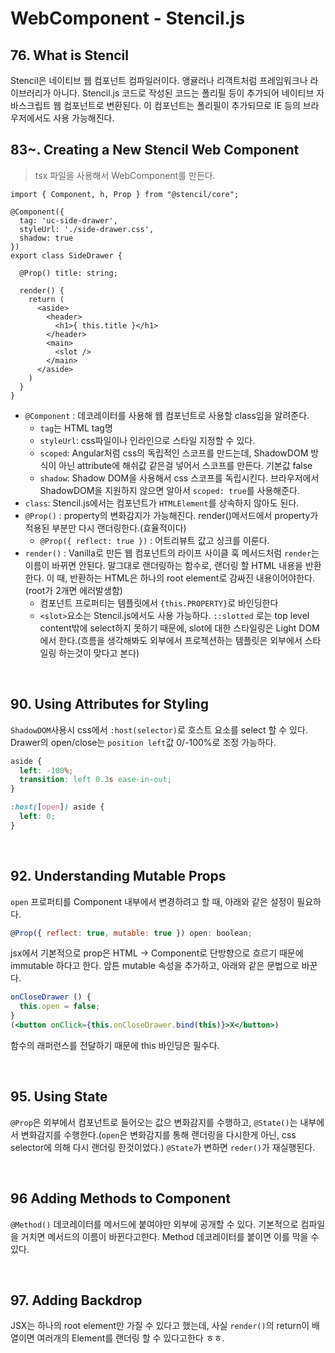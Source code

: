 # WebComponent - Stencil.js

## 76. What is Stencil
Stencil은 네이티브 웹 컴포넌트 컴파일러이다. 앵귤러나 리객트처럼 프레임워크나 라이브러리가 아니다. Stencil.js 코드로 작성된 코드는 폴리필 등이 추가되어 네이티브 자바스크립트 웹 컴포넌트로 변환된다. 이 컴포넌트는 폴리필이 추가되므로 IE 등의 브라우저에서도 사용 가능해진다.

## 83~. Creating a New Stencil Web Component
> tsx 파일을 사용해서 WebComponent를 만든다.

```tsx
import { Component, h, Prop } from "@stencil/core";

@Component({
  tag: 'uc-side-drawer',
  styleUrl: './side-drawer.css',
  shadow: true
})
export class SideDrawer {
  
  @Prop() title: string;

  render() {
    return (
      <aside>
        <header>
          <h1>{ this.title }</h1>
        </header>
        <main>
          <slot />
        </main>
      </aside>
    )
  }
}
```
- `@Component` : 데코레이터를 사용해 웹 컴포넌트로 사용할 class임을 알려준다. 
    - `tag`는 HTML tag명
    - `styleUrl`: css파일이나 인라인으로 스타일 지정할 수 있다.
    - `scoped`: Angular처럼 css의 독립적인 스코프를 만드는데, ShadowDOM 방식이 아닌 attribute에 해쉬값 같은걸 넣어서 스코프를 만든다. 기본값 false
    - `shadow`: Shadow DOM을 사용해서 css 스코프를 독립시킨다. 브라우저에서 ShadowDOM을 지원하지 않으면 알아서 `scoped: true`를 사용해준다.
- `class`: Stencil.js에서는 컴포넌트가 `HTMLElement`를 상속하지 않아도 된다.
- `@Prop()` : property의 변화감지가 가능해진다. render()메서드에서 property가 적용된 부분만 다시 랜더링한다.(효율적이다)
    - `@Prop({ reflect: true })` : 어트리뷰트 값고 싱크를 이룬다.
- `render()` : Vanilla로 만든 웹 컴포넌트의 라이프 사이클 훅 메서드처럼 `render`는 이름이 바뀌면 안된다. 말그대로 랜더링하는 함수로, 랜더링 할 HTML 내용을 반환한다. 이 때, 반환하는 HTML은 하나의 root element로 감싸진 내용이어야한다.(root가 2개면 에러발생함)
    - 컴포넌트 프로퍼티는 템플릿에서 `{this.PROPERTY}`로 바인딩한다
    - `<slot>`요소는 Stencil.js에서도 사용 가능하다. `::slotted` 로는 top level content밖에 select하지 못하기 때문에, slot에 대한 스타일링은 Light DOM에서 한다.(흐름을 생각해봐도 외부에서 프로젝션하는 템플릿은 외부에서 스타일링 하는것이 맞다고 본다)

<br>

## 90. Using Attributes for Styling
`ShadowDOM`사용시 css에서 `:host(selector)`로 호스트 요소를 select 할 수 있다. Drawer의 open/close는 `position left`값 0/-100%로 조정 가능하다.
```css
aside {
  left: -100%;
  transition: left 0.3s ease-in-out;
}

:host([open]) aside {
  left: 0;
}
```
<br>

## 92. Understanding Mutable Props
`open` 프로퍼티를 Component 내부에서 변경하려고 할 때, 아래와 같은 설정이 필요하다.

```jsx
@Prop({ reflect: true, mutable: true }) open: boolean;
```
jsx에서 기본적으로 prop은 HTML -> Component로 단방향으로 흐르기 때문에 immutable 하다고 한다. 암튼 mutable 속성을 추가하고, 아래와 같은 문법으로 바꾼다.

```jsx
onCloseDrawer () {
  this.open = false;
}
(<button onClick={this.onCloseDrawer.bind(this)}>X</button>)
```
함수의 래퍼런스를 전달하기 때문에 this 바인딩은 필수다.

<br>

## 95. Using State
`@Prop`은 외부에서 컴포넌트로 들어오는 값으 변화감지를 수행하고, `@State()`는 내부에서 변화감지를 수행한다.(`open`은 변화감지를 통해 랜더링을 다시한게 아닌, css selector에 의해 다시 랜더링 한것이었다.) `@State`가 변하면 `reder()`가 재실행된다.

<br>

## 96 Adding Methods to Component
`@Method()` 데코레이터를 메서드에 붙여야만 외부에 공개할 수 있다. 기본적으로 컴파일을 거치면 메서드의 이름이 바뀐다고한다. Method 데코레이터를 붙이면 이를 막을 수 있다.

<br>

## 97. Adding Backdrop
JSX는 하나의 root element만 가질 수 있다고 했는데, 사실 `render()`의 return이 배열이면 여러개의 Element를 랜더링 할 수 있다고한다 ㅎㅎ. 